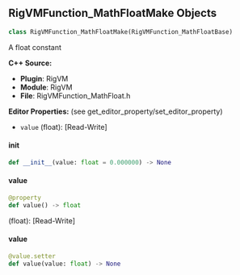 ## RigVMFunction_MathFloatMake Objects

```python
class RigVMFunction_MathFloatMake(RigVMFunction_MathFloatBase)
```

A float constant

**C++ Source:**

- **Plugin**: RigVM
- **Module**: RigVM
- **File**: RigVMFunction_MathFloat.h

**Editor Properties:** (see get_editor_property/set_editor_property)

- ``value`` (float):  [Read-Write]

<a id="unreal.RigVMFunction_MathFloatMake.__init__"></a>

#### __init__

```python
def __init__(value: float = 0.000000) -> None
```

<a id="unreal.RigVMFunction_MathFloatMake.value"></a>

#### value

```python
@property
def value() -> float
```

(float):  [Read-Write]

<a id="unreal.RigVMFunction_MathFloatMake.value"></a>

#### value

```python
@value.setter
def value(value: float) -> None
```

<a id="unreal.RigUnit_MathFloatMake"></a>
